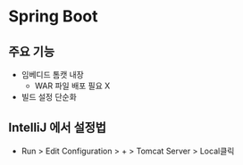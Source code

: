 # Spring Boot
## 주요 기능
- 임베디드 톰캣 내장
    - WAR 파일 배포 필요 X
- 빌드 설정 단순화
 

## IntelliJ 에서 설정법
- Run > Edit Configuration > + > Tomcat Server > Local클릭